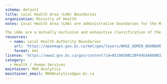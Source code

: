 ```yaml
---
schema: default
title: Local Health Area (LHA) Boundaries
organization: Ministry of Health
notes: Local Health Area (LHA) are administrative boundaries for the Ministry of Health; 2022 boundary configuration.

The LHAs are a mutually exclusive and exhaustive classification of the land area in BC. LHAs are contiguous (land area is geographically adjacent) and fit within an existing geographical hierarchy structure, e.g., cannot violate higher-level geography boundaries such as the Health Service Delivery Areas (HSDA) and Health Authorities (HA).
resources:
  - name: Local Health Authority Boundaries
    url: 'https://openmaps.gov.bc.ca/kml/geo/layers/WHSE_ADMIN_BOUNDARIES.BCHA_LOCAL_HEALTH_AREA_SP_loader.kml'
    format: kml
license: 'https://www2.gov.bc.ca/gov/content?id=A519A56BC2BF44E4A008B33FCF527F61'
category:
  - Health / Human Services
maintainer: MOH Analytics
maintainer_email: MOHAnalytics@gov.bc.ca
---
```

